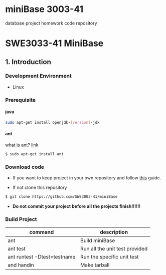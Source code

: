 # miniBase 3003-41
database project homework code repository


# SWE3033-41 MiniBase 

## 1. Introduction 

### Development Environment 
- Linux 

### Prerequisite
#### java
```bash
sudo apt-get install openjdk-[version]-jdk
```

#### ant 
what is ant? [link](http://ant.apache.org/) 
```bash
$ sudo apt-get install ant 
```

### Download code 

- If you want to keep project in your own repository and follow [this](https://github.com/SWE3003-41/ClassMaterial#work-on-your-own-account) guide.  

- If not clone this repository 
```bash
$ git clone https://github.com/SWE3003-41/miniBase
```

- **Do not commit your project before all the projects finish!!!!!!**

### Build Project

|command|description|
|----------|-----------------------------------------|
|ant|Build miniBase|
|ant test|Run all the unit test provided|
|ant runtest -Dtest=testname|Run the specific unit test|
|and handin|Make tarball|



